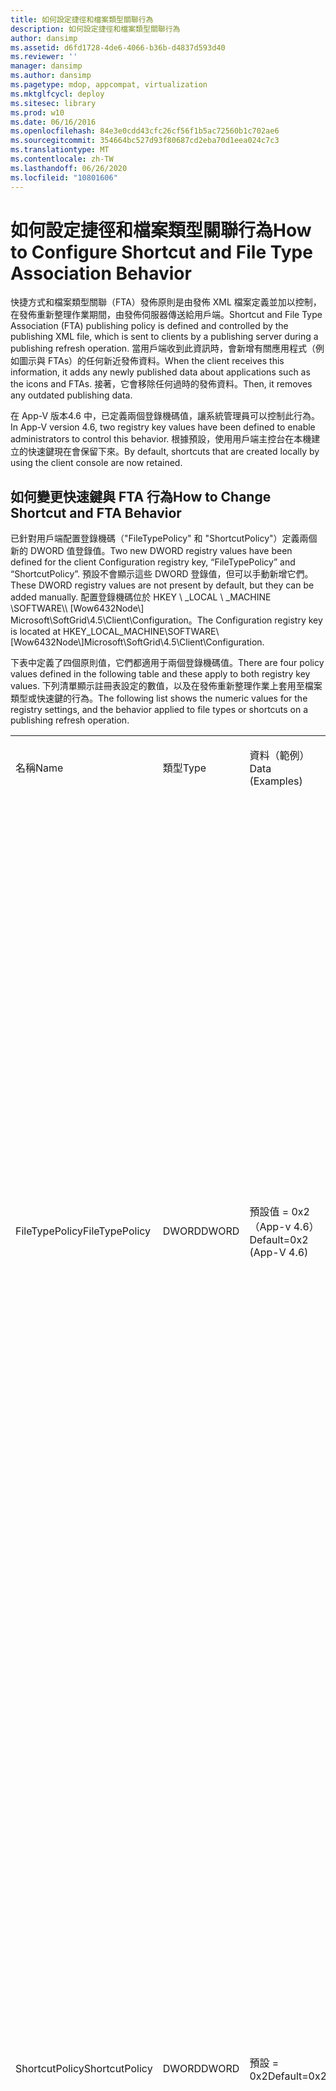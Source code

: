 ```yaml
---
title: 如何設定捷徑和檔案類型關聯行為
description: 如何設定捷徑和檔案類型關聯行為
author: dansimp
ms.assetid: d6fd1728-4de6-4066-b36b-d4837d593d40
ms.reviewer: ''
manager: dansimp
ms.author: dansimp
ms.pagetype: mdop, appcompat, virtualization
ms.mktglfcycl: deploy
ms.sitesec: library
ms.prod: w10
ms.date: 06/16/2016
ms.openlocfilehash: 84e3e0cdd43cfc26cf56f1b5ac72560b1c702ae6
ms.sourcegitcommit: 354664bc527d93f80687cd2eba70d1eea024c7c3
ms.translationtype: MT
ms.contentlocale: zh-TW
ms.lasthandoff: 06/26/2020
ms.locfileid: "10801606"
---
```

# <span data-ttu-id="7f4db-103">如何設定捷徑和檔案類型關聯行為</span><span class="sxs-lookup"><span data-stu-id="7f4db-103">How to Configure Shortcut and File Type Association Behavior</span></span>


<span data-ttu-id="7f4db-104">快捷方式和檔案類型關聯（FTA）發佈原則是由發佈 XML 檔案定義並加以控制，在發佈重新整理作業期間，由發佈伺服器傳送給用戶端。</span><span class="sxs-lookup"><span data-stu-id="7f4db-104">Shortcut and File Type Association (FTA) publishing policy is defined and controlled by the publishing XML file, which is sent to clients by a publishing server during a publishing refresh operation.</span></span> <span data-ttu-id="7f4db-105">當用戶端收到此資訊時，會新增有關應用程式（例如圖示與 FTAs）的任何新近發佈資料。</span><span class="sxs-lookup"><span data-stu-id="7f4db-105">When the client receives this information, it adds any newly published data about applications such as the icons and FTAs.</span></span> <span data-ttu-id="7f4db-106">接著，它會移除任何過時的發佈資料。</span><span class="sxs-lookup"><span data-stu-id="7f4db-106">Then, it removes any outdated publishing data.</span></span>

<span data-ttu-id="7f4db-107">在 App-V 版本4.6 中，已定義兩個登錄機碼值，讓系統管理員可以控制此行為。</span><span class="sxs-lookup"><span data-stu-id="7f4db-107">In App-V version 4.6, two registry key values have been defined to enable administrators to control this behavior.</span></span> <span data-ttu-id="7f4db-108">根據預設，使用用戶端主控台在本機建立的快速鍵現在會保留下來。</span><span class="sxs-lookup"><span data-stu-id="7f4db-108">By default, shortcuts that are created locally by using the client console are now retained.</span></span>

## <span data-ttu-id="7f4db-109">如何變更快速鍵與 FTA 行為</span><span class="sxs-lookup"><span data-stu-id="7f4db-109">How to Change Shortcut and FTA Behavior</span></span>


<span data-ttu-id="7f4db-110">已針對用戶端配置登錄機碼（"FileTypePolicy" 和 "ShortcutPolicy"）定義兩個新的 DWORD 值登錄值。</span><span class="sxs-lookup"><span data-stu-id="7f4db-110">Two new DWORD registry values have been defined for the client Configuration registry key, “FileTypePolicy” and “ShortcutPolicy”.</span></span> <span data-ttu-id="7f4db-111">預設不會顯示這些 DWORD 登錄值，但可以手動新增它們。</span><span class="sxs-lookup"><span data-stu-id="7f4db-111">These DWORD registry values are not present by default, but they can be added manually.</span></span> <span data-ttu-id="7f4db-112">配置登錄機碼位於 HKEY \ _LOCAL \ _MACHINE \\SOFTWARE\\\ [Wow6432Node\\\] Microsoft\\SoftGrid\\4.5\\Client\\Configuration。</span><span class="sxs-lookup"><span data-stu-id="7f4db-112">The Configuration registry key is located at HKEY\_LOCAL\_MACHINE\\SOFTWARE\\\[Wow6432Node\\\]Microsoft\\SoftGrid\\4.5\\Client\\Configuration.</span></span>

<span data-ttu-id="7f4db-113">下表中定義了四個原則值，它們都適用于兩個登錄機碼值。</span><span class="sxs-lookup"><span data-stu-id="7f4db-113">There are four policy values defined in the following table and these apply to both registry key values.</span></span> <span data-ttu-id="7f4db-114">下列清單顯示註冊表設定的數值，以及在發佈重新整理作業上套用至檔案類型或快速鍵的行為。</span><span class="sxs-lookup"><span data-stu-id="7f4db-114">The following list shows the numeric values for the registry settings, and the behavior applied to file types or shortcuts on a publishing refresh operation.</span></span>

<table>
<colgroup>
<col width="25%" />
<col width="25%" />
<col width="25%" />
<col width="25%" />
</colgroup>
<tbody>
<tr class="odd">
<td align="left"><p><span data-ttu-id="7f4db-115">名稱</span><span class="sxs-lookup"><span data-stu-id="7f4db-115">Name</span></span></p></td>
<td align="left"><p><span data-ttu-id="7f4db-116">類型</span><span class="sxs-lookup"><span data-stu-id="7f4db-116">Type</span></span></p></td>
<td align="left"><p><span data-ttu-id="7f4db-117">資料（範例）</span><span class="sxs-lookup"><span data-stu-id="7f4db-117">Data (Examples)</span></span></p></td>
<td align="left"><p><span data-ttu-id="7f4db-118">描述</span><span class="sxs-lookup"><span data-stu-id="7f4db-118">Description</span></span></p></td>
</tr>
<tr class="even">
<td align="left"><p><span data-ttu-id="7f4db-119">FileTypePolicy</span><span class="sxs-lookup"><span data-stu-id="7f4db-119">FileTypePolicy</span></span></p></td>
<td align="left"><p><span data-ttu-id="7f4db-120">DWORD</span><span class="sxs-lookup"><span data-stu-id="7f4db-120">DWORD</span></span></p></td>
<td align="left"><p><span data-ttu-id="7f4db-121">預設值 = 0x2 （App-v 4.6）</span><span class="sxs-lookup"><span data-stu-id="7f4db-121">Default=0x2 (App-V 4.6)</span></span></p></td>
<td align="left"><p><span data-ttu-id="7f4db-122">（0x0）-"ClientOnly"-從相同的發佈資訊來源移除任何現有的專案，並只保留在本機新增的專案</span><span class="sxs-lookup"><span data-stu-id="7f4db-122">(0x0) – “ClientOnly”- remove any existing items from the same publishing information source, and keep only items that are added locally</span></span></p>
<p><span data-ttu-id="7f4db-123">（0x1）-"ServerOnly"-從相同的發佈資訊來源以及任何在本機加入的專案，移除任何過期的專案，並新增專案</span><span class="sxs-lookup"><span data-stu-id="7f4db-123">(0x1) – “ServerOnly” - remove any outdated items from the same publishing information source and any items that are added locally, and add the new items</span></span></p>
<p><span data-ttu-id="7f4db-124">（0x2）-"ClientAndServer"-從相同的發佈資訊來源中移除任何過時的專案、將專案新增到本機，以及新增專案（如果 App-v 4.6 不存在，則為預設值）</span><span class="sxs-lookup"><span data-stu-id="7f4db-124">(0x2) – “ClientAndServer”- remove any outdated items from the same publishing information source, keep items added locally, and add the new items (default if not present for App-V 4.6)</span></span></p>
<p><span data-ttu-id="7f4db-125">（0x3）– "NoChange"-不對檔案類型或快速鍵進行任何變更</span><span class="sxs-lookup"><span data-stu-id="7f4db-125">(0x3) – “NoChange” - make no changes to file types or shortcuts</span></span></p></td>
</tr>
<tr class="odd">
<td align="left"><p><span data-ttu-id="7f4db-126">ShortcutPolicy</span><span class="sxs-lookup"><span data-stu-id="7f4db-126">ShortcutPolicy</span></span></p></td>
<td align="left"><p><span data-ttu-id="7f4db-127">DWORD</span><span class="sxs-lookup"><span data-stu-id="7f4db-127">DWORD</span></span></p></td>
<td align="left"><p><span data-ttu-id="7f4db-128">預設 = 0x2</span><span class="sxs-lookup"><span data-stu-id="7f4db-128">Default=0x2</span></span></p></td>
<td align="left"><p><span data-ttu-id="7f4db-129">（0x0）-"ClientOnly"-從相同的發佈資訊來源移除任何現有的專案，並只保留在本機新增的專案</span><span class="sxs-lookup"><span data-stu-id="7f4db-129">(0x0) – “ClientOnly”- remove any existing items from the same publishing information source, and keep only items added locally</span></span></p>
<p><span data-ttu-id="7f4db-130">（0x1）-"ServerOnly"-從相同的發佈資訊來源以及任何在本機加入的專案，移除任何過期的專案，並新增專案</span><span class="sxs-lookup"><span data-stu-id="7f4db-130">(0x1) – “ServerOnly” - remove any outdated items from the same publishing information source and any items added locally, and add the new items</span></span></p>
<p><span data-ttu-id="7f4db-131">（0x2）-"ClientAndServer"-從相同的發佈資訊來源中移除任何過時的專案，將專案保留在本機，並新增專案（如果沒有的話則為預設值）</span><span class="sxs-lookup"><span data-stu-id="7f4db-131">(0x2) – “ClientAndServer”- remove any outdated items from the same publishing information source, keep items added locally, and add the new items (default if not present)</span></span></p>
<p><span data-ttu-id="7f4db-132">（0x3）– "NoChange"-不對檔案類型或快速鍵進行任何變更</span><span class="sxs-lookup"><span data-stu-id="7f4db-132">(0x3) – “NoChange” - make no changes to file types or shortcuts</span></span></p></td>
</tr>
</tbody>
</table>

 

<span data-ttu-id="7f4db-133">**記事** 文字值會參照發佈 XML 檔案中 XML 屬性的值。</span><span class="sxs-lookup"><span data-stu-id="7f4db-133">**Note** The text values refer to the values for the XML attributes in the publishing XML file.</span></span><span data-ttu-id="7f4db-134">如果您已執行自訂 HTTP 發佈解決方案，您可以手動設定這些值。</span><span class="sxs-lookup"><span data-stu-id="7f4db-134"> You can set these values manually if you have implemented a custom HTTP publishing solution.</span></span>

 

 

 





